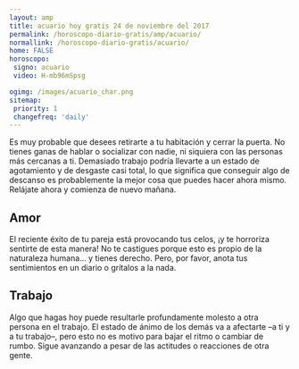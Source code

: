 ```yaml
---
layout: amp
title: acuario hoy gratis 24 de noviembre del 2017 
permalink: /horoscopo-diario-gratis/amp/acuario/
normallink: /horoscopo-diario-gratis/acuario/
home: FALSE
horoscopo:
 signo: acuario
 video: H-mb96mSpsg

ogimg: /images/acuario_char.png
sitemap:
 priority: 1
 changefreq: 'daily'
---
```



Es muy probable que desees retirarte a tu habitación y cerrar la puerta. No tienes ganas de hablar o socializar con nadie, ni siquiera con las personas más cercanas a ti. Demasiado trabajo podría llevarte a un estado de agotamiento y de desgaste casi total, lo que significa que conseguir algo de descanso es probablemente la mejor cosa que puedes hacer ahora mismo. Relájate ahora y comienza de nuevo mañana.

## Amor

El reciente éxito de tu pareja está provocando tus celos, ¡y te horroriza sentirte de esta manera! No te castigues porque esto es propio de la naturaleza humana... y tienes derecho. Pero, por favor, anota tus sentimientos en un diario o grítalos a la nada.

## Trabajo

Algo que hagas hoy puede resultarle profundamente molesto a otra persona en el trabajo. El estado de ánimo de los demás va a afectarte –a ti y a tu trabajo–, pero esto no es motivo para bajar el ritmo o cambiar de rumbo. Sigue avanzando a pesar de las actitudes o reacciones de otra gente.